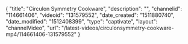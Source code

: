 {
    "title": "Circulon Symmetry Cookware",
    "description": "",
    "channelid": "114661406",
    "videoid": "131579552",
    "date_created": "1511880740",
    "date_modified": "1512408399",
    "type": "captivate",
    "layout": "channelVideo",
    "url": "\/latest-videos\/circulonsymmetry-cookware-mp4\/114661406-131579552"
}